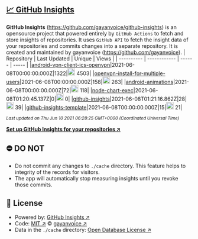 ## [:chart_with_upwards_trend: GitHub Insights](https://github.com/gayanvoice/github-insights)
**GitHub Insights** (https://github.com/gayanvoice/github-insights) is an opensource project that powered entirely by  `GitHub Actions` to fetch and store insights of repositories.
It uses `GitHub API` to fetch the insight data of your repositories and commits changes into a separate repository. It is created and maintained by gayanvoice (https://github.com/gayanvoice).
| Repository | Last Updated | Unique | Views |
 | ---------- | ------------ | ------ | ----- |
|[android-vpn-client-ics-openvpn](https://github.com/gayanvoice/insights/tree/master/readme/207237845/week.md)|2021-06-08T00:00:00.000Z|1322|<img alt="Response time graph" src="https://github.com/gayanvoice/insights/raw/master/graph/207237845/small/week.png" height="20"> 4503|
|[openvpn-install-for-multiple-users](https://github.com/gayanvoice/insights/tree/master/readme/208378302/week.md)|2021-06-08T00:00:00.000Z|158|<img alt="Response time graph" src="https://github.com/gayanvoice/insights/raw/master/graph/208378302/small/week.png" height="20"> 263|
|[android-animations](https://github.com/gayanvoice/insights/tree/master/readme/209241190/week.md)|2021-06-08T00:00:00.000Z|72|<img alt="Response time graph" src="https://github.com/gayanvoice/insights/raw/master/graph/209241190/small/week.png" height="20"> 118|
|[node-chart-exec](https://github.com/gayanvoice/insights/tree/master/readme/370678191/week.md)|2021-06-08T01:20:45.137Z|0|<img alt="Response time graph" src="https://github.com/gayanvoice/insights/raw/master/graph/370678191/small/week.png" height="20"> 0|
|[github-insights](https://github.com/gayanvoice/insights/tree/master/readme/372371373/week.md)|2021-06-08T01:21:16.862Z|28|<img alt="Response time graph" src="https://github.com/gayanvoice/insights/raw/master/graph/372371373/small/week.png" height="20"> 39|
|[github-insights-template](https://github.com/gayanvoice/insights/tree/master/readme/372372861/week.md)|2021-06-08T00:00:00.000Z|15|<img alt="Response time graph" src="https://github.com/gayanvoice/insights/raw/master/graph/372372861/small/week.png" height="20"> 21|

<small><i>Last updated on Thu Jun 10 2021 06:28:25 GMT+0000 (Coordinated Universal Time)</i></small>

[**Set up GitHub Insights for your repositories ↗️**](https://github.com/gayanvoice/github-insights)
## ⛔ DO NOT
- Do not commit any changes to `./cache` directory. This feature helps to integrity of the records for visitors.
- The app will automatically stop measuring insights until you revoke those commits.
## 📄 License
- Powered by: [GitHub Insights ↗️](https://github.com/gayanvoice/github-insights)
- Code: [MIT ↗️](./LICENSE) © [gayanvoice ↗️](https://github.com/gayanvoice)
- Data in the `./cache` directory: [Open Database License ↗️](https://opendatacommons.org/licenses/odbl/1-0/)
